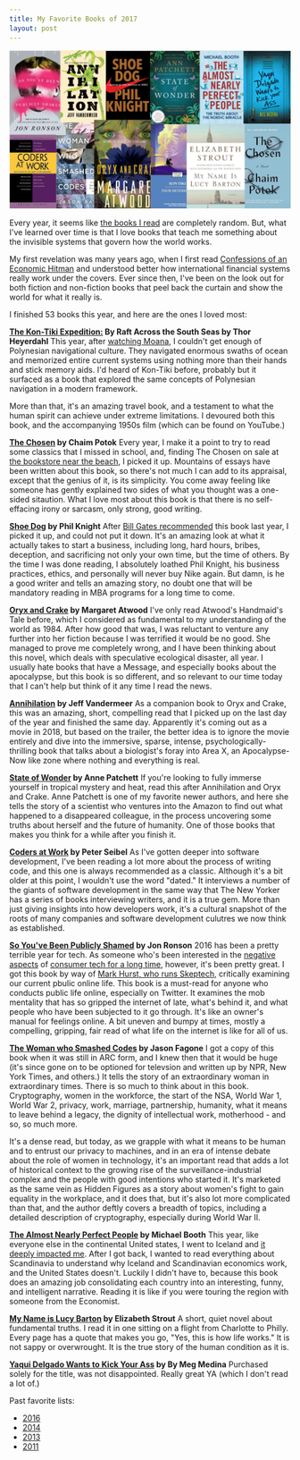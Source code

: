 ```yaml
---
title: My Favorite Books of 2017 
layout: post
---
```


<meta name="twitter:card" content="summary" />
<meta name="twitter:creator" content="@vboykis" />
<meta property="og:url" content="http://blog.vickiboykis.com/2018/01/02/favorite-books/" />
<meta property="og:title" content="My favorite books of 2017" />
<meta property="og:description" content="What I've learned over time is that I love books that teach me something about the invisible systems that govern how the world works." />
<meta name="twitter:image" content="https://raw.githubusercontent.com/vkblog/vkblog.github.io/master/public/img/2017books.png">


![books](https://raw.githubusercontent.com/vkblog/vkblog.github.io/master/public/img/2017books.png)

Every year, it seems like [the books I read](https://www.goodreads.com/review/list/6490545-vicki?shelf=read) are completely random. But, what I've learned over time is that I love books that teach me something about the invisible systems that govern how the world works. 

My first revelation was many years ago, when I first read [Confessions of an Economic Hitman](https://en.wikipedia.org/wiki/Confessions_of_an_Economic_Hit_Man) and understood better how international financial systems really work under the covers. Ever since then, I've been on the look out for both fiction and non-fiction books that peel back the curtain and show the world for what it really is. 

I finished 53 books this year, and here are the ones I loved most: 

**[The Kon-Tiki Expedition:](https://en.wikipedia.org/wiki/The_Kon-Tiki_Expedition:_By_Raft_Across_the_South_Seas) By Raft Across the South Seas by Thor Heyerdahl** This year, after [watching Moana](http://blog.vickiboykis.com/2017/06/27/moana/), I couldn't get enough of Polynesian navigational culture. They navigated enormous swaths of ocean and memorized entire current systems using nothing more than their hands and stick memory aids. I'd heard of Kon-Tiki before, probably but it surfaced as a book that explored the same concepts of Polynesian navigation in a modern framework. 

More than that, it's an amazing travel book, and a testament to what the human spirit can achieve under extreme limitations. I devoured both this book, and the accompanying 1950s film (which can be found on YouTube.)

**[The Chosen](https://en.wikipedia.org/wiki/The_Chosen_(Potok_novel)) by Chaim Potok** Every year, I make it a point to try to read some classics that I missed in school, and, finding The Chosen on sale at [the bookstore near the beach](http://www.bethanybeachbooks.com/), I picked it up. Mountains of essays have been written about this book, so there's not much I can add to its appraisal, except that the genius of it,  is its simplicity. You come away feeling like someone has gently explained two sides of what you thought was a one-sided sitaution. What I love most about this book is that there is no self-effacing irony or sarcasm, only strong, good writing. 

**[Shoe Dog](https://www.goodreads.com/book/show/27220736-shoe-dog) by Phil Knight** After [Bill Gates recommended](https://www.gatesnotes.com/Books/Shoe-Dog) this book last year, I picked it up, and could not put it down. It's an amazing look at what it actually takes to start a business, including long, hard hours, bribes, deception, and sacrificing not only your own time, but the time of others. By the time I was done reading, I absolutely loathed Phil Knight, his business practices, ethics, and personally will never buy Nike again. But damn, is he a good writer and tells an amazing story, no doubt one that will be mandatory reading in MBA programs for a long time to come. 

**[Oryx and Crake](https://en.wikipedia.org/wiki/Oryx_and_Crake) by Margaret Atwood** I've only read Atwood's Handmaid's Tale before, which I considered as fundamental to my understanding of the world as 1984. After how good that was, I was reluctant to venture any further into her fiction because I was terrified it would be no good. She managed to prove me completely wrong, and I have been thinking about this novel, which deals with speculative ecological disaster, all year. I usually hate books that have a Message, and especially books about the apocalypse, but this book is so different, and so relevant to our time today that I can't help but think of it any time I read the news.   

**[Annihilation](https://www.goodreads.com/book/show/17934530-annihilation) by Jeff Vandermeer** 
As a companion book to Oryx and Crake, this was an amazing, short, compelling read that I picked up on the last day of the year and finished the same day. Apparently it's coming out as a movie in 2018, but based on the trailer, the better idea is to ignore the movie entirely and dive into the immersive, sparse, intense, psychologically-thrilling book that talks about a biologist's foray into Area X, an Apocalypse-Now like zone where nothing and everything is real. 

**[State of Wonder](https://www.goodreads.com/book/show/9118135-state-of-wonder) by Anne Patchett** 
If you're looking to fully immerse yourself in tropical mystery and heat, read this after Annihilation and Oryx and Crake. Anne Patchett is one of my favorite newer authors, and here she tells the story of a scientist who ventures into the Amazon to find out what happened to a disappeared colleague, in the process uncovering some truths about herself and the future of humanity. One of those books that makes you think for a while after you finish it. 

**[Coders at Work](https://www.goodreads.com/book/show/6713575-coders-at-work) by Peter Seibel** 
As I've gotten deeper into software development, I've been reading a lot more about the process of writing code, and this one is always recommended as a classic. Although it's a bit older at this point, I wouldn't use the word "dated." It interviews a number of the giants of software development in the same way that The New Yorker has a series of books interviewing writers, and it is a true gem. More than just giving insights into how developers work, it's a cultural snapshot of the roots of many companies and software development culutres we now think as established.  

**[So You've Been Publicly Shamed](https://www.goodreads.com/book/show/22571552-so-you-ve-been-publicly-shamed) by Jon Ronson**  2016 has been a pretty terrible year for tech. As someone who's been interested in the [negative aspects](http://veekaybee.github.io/2017/02/01/facebook-is-collecting-this/) of [consumer tech for a long time](http://blog.vickiboykis.com/2014/01/the-snarling-crowd-in-the-shadows-watching-us/), however, it's been pretty great. I got this book by way of [Mark Hurst, who runs Skeptech,](https://creativegood.com/blog/tech-creepy-launch-skeptech/) critically examining our current pbulic online life.  This book is a must-read for anyone who conducts public life online, especially on Twitter. It examines the mob mentality that has so gripped the internet of late, what's behind it, and what people who have been subjected to it go through. It's like an owner's manual for feelings online. A bit uneven and bumpy at times, mostly a compelling, gripping, fair read of what life on the internet is like for all of us.

**[The Woman who Smashed Codes](https://www.goodreads.com/book/show/32025298-the-woman-who-smashed-codes) by Jason Fagone** I got a copy of this book when it was still in ARC form, and I knew then that it would be huge (it's since gone on to be optioned for televsion and written up by NPR, New York Times, and others.) It tells the story of an extraordinary woman in extraordinary times. There is so much to think about in this book. Cryptography, women in the workforce, the start of the NSA, World War 1, World War 2, privacy, work, marriage, partnership, humanity, what it means to leave behind a legacy, the dignity of intellectual work, motherhood - and so, so much more. 

It's a dense read, but today, as we grapple with what it means to be human and to entrust our privacy to machines, and in an era of intense debate about the role of women in technology, it's an important read that adds a lot of historical context to the growing rise of the surveillance-industrial complex and the people with good intentions who started it.  It's marketed as the same vein as Hidden Figures as a story about women's fight to gain equality in the workplace, and it does that, but it's also lot more complicated than that, and the author deftly covers a breadth of topics, including a detailed description of cryptography, especially during World War II. 


**[The Almost Nearly Perfect People](https://www.goodreads.com/book/show/18104725-the-almost-nearly-perfect-people) by Michael Booth** This year, like everyone else in the continental United states, I went to Iceland and [it deeply impacted me](http://blog.vickiboykis.com/2017/05/10/good-things-don't-scale/). After I got back, I wanted to read everything about Scandinavia to understand why Iceland and Scandinavian economics work, and the United States doesn't. Luckily I didn't have to, because this book does an amazing job consolidating each country into an interesting, funny, and intelligent narrative. Reading it is like if you were touring the region with someone from the Economist.  

**[My Name is Lucy Barton](https://www.goodreads.com/book/show/25893709-my-name-is-lucy-barton) by Elizabeth Strout** A short, quiet novel about fundamental truths. I read it in one sitting on a flight from Charlotte to Philly. Every page has a quote that makes you go, "Yes, this is how life works." It is not sappy or overwrought. It is the true story of the human condition as it is. 

**[Yaqui Delgado Wants to Kick Your Ass](https://www.goodreads.com/book/show/15798660-yaqui-delgado-wants-to-kick-your-ass) by By Meg Medina** Purchased solely for the title, was not disappointed. Really great YA (which I don't read a lot of.)


Past favorite lists: 

+ [2016](http://blog.vickiboykis.com/2016/12/26/books-of-2016/)
+ [2014](http://blog.vickiboykis.com/2015/01/my-favorite-books-of-2014/)
+ [2013](http://blog.vickiboykis.com/2013/12/my-favorite-books-of-2013/)
+ [2011](http://blog.vickiboykis.com/2012/01/the-best-books-i-read-in-2011/)
